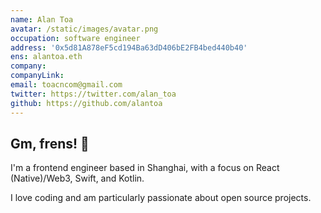 ```yaml
---
name: Alan Toa
avatar: /static/images/avatar.png
occupation: software engineer
address: '0x5d81A878eF5cd194Ba63dD406bE2FB4bed440b40'
ens: alantoa.eth
company:
companyLink:
email: toacncom@gmail.com
twitter: https://twitter.com/alan_toa
github: https://github.com/alantoa
---
```


## Gm, frens! 🦄️

I'm a frontend engineer based in Shanghai, with a focus on React (Native)/Web3, Swift, and Kotlin.

I love coding and am particularly passionate about open source projects.
